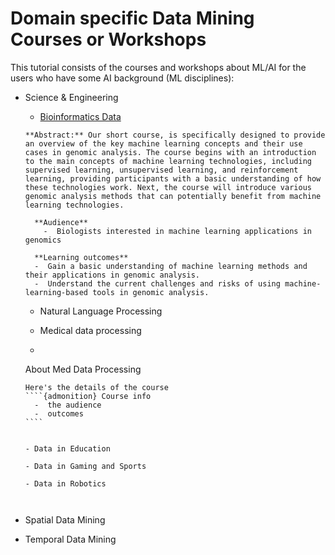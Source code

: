 # Domain specific Data Mining Courses or Workshops


This tutorial consists of the courses and workshops about ML/AI for the users who have some AI background (ML disciplines):

- Science & Engineering

  - [Bioinformatics Data](https://naicno.github.io/NAIC_Bioinformatics_courses_and_workshops/index.html)
 
  ```{admonition} Introduction to machine learning applications in genomic analysis
  **Abstract:** Our short course, is specifically designed to provide an overview of the key machine learning concepts and their use cases in genomic analysis. The course begins with an introduction to the main concepts of machine learning technologies, including supervised learning, unsupervised learning, and reinforcement learning, providing participants with a basic understanding of how these technologies work. Next, the course will introduce various genomic analysis methods that can potentially benefit from machine learning technologies.
  ```

  ```{admonition} About the Course
    **Audience**
      -  Biologists interested in machine learning applications in genomics
  
    **Learning outcomes**
    -  Gain a basic understanding of machine learning methods and their applications in genomic analysis.
    -  Understand the current challenges and risks of using machine-learning-based tools in genomic analysis.
  ```

  - Natural Language Processing

  - Medical data processing
  - ``````{note} Medical data processing
  About Med Data Processing
  `````{admonition} Abstract
  Here's the details of the course
  ````{admonition} Course info
    -  the audience
    -  outcomes
  ````
  `````
  ``````

  - Data in Education

  - Data in Gaming and Sports

  - Data in Robotics



- Spatial Data Mining


- Temporal Data Mining
